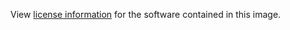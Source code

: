 View [license information](https://github.com/IdentityPython/SATOSA/blob/master/LICENSE) for the software contained in this image.
